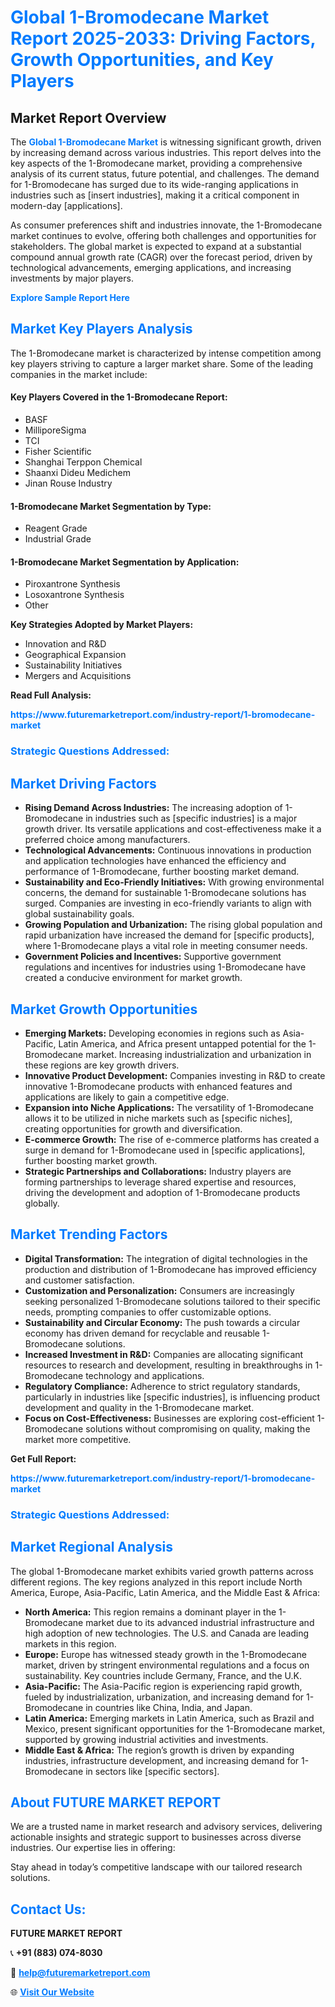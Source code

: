 <h1 style="color: #007BFF;">Global 1-Bromodecane Market Report 2025-2033: Driving Factors, Growth Opportunities, and Key Players</h1>

<section id="overview">
<h2>Market Report Overview</h2>
<p>The <a href="https://www.futuremarketreport.com/industry-report/1-bromodecane-market" style="color: #007BFF; text-decoration: none;"><strong>Global 1-Bromodecane Market</strong></a> is witnessing significant growth, driven by increasing demand across various industries. This report delves into the key aspects of the 1-Bromodecane market, providing a comprehensive analysis of its current status, future potential, and challenges. The demand for 1-Bromodecane has surged due to its wide-ranging applications in industries such as [insert industries], making it a critical component in modern-day [applications].</p>
<p>As consumer preferences shift and industries innovate, the 1-Bromodecane market continues to evolve, offering both challenges and opportunities for stakeholders. The global market is expected to expand at a substantial compound annual growth rate (CAGR) over the forecast period, driven by technological advancements, emerging applications, and increasing investments by major players.</p>
</section>

<section id="overview">
<p><a href="https://www.futuremarketreport.com/request-sample/reportId=32579" style="color: #007BFF; text-decoration: none;"><strong>Explore Sample Report Here</strong></a></p>
</section>

<section id="key-players">
<h2 style="color: #007BFF;">Market Key Players Analysis</h2>
<p>The 1-Bromodecane market is characterized by intense competition among key players striving to capture a larger market share. Some of the leading companies in the market include:</p>
<h4>Key Players Covered in the 1-Bromodecane Report:</h4>
<ul><li>BASF</li><li>MilliporeSigma</li><li>TCI</li><li>Fisher Scientific</li><li>Shanghai Terppon Chemical</li><li>Shaanxi Dideu Medichem</li><li>Jinan Rouse Industry</li></ul>
<h4>1-Bromodecane Market Segmentation by Type:</h4>
<ul><li>Reagent Grade</li><li>Industrial Grade</li></ul>

<h4>1-Bromodecane Market Segmentation by Application:</h4>
<ul><li>Piroxantrone Synthesis</li><li>Losoxantrone Synthesis</li><li>Other</li></ul>
<p><strong>Key Strategies Adopted by Market Players:</strong></p>
<ul>
<li>Innovation and R&D</li>
<li>Geographical Expansion</li>
<li>Sustainability Initiatives</li>
<li>Mergers and Acquisitions</li>
</ul>
</section>

<section>
<p><strong>Read Full Analysis: </strong></p><a href="https://www.futuremarketreport.com/industry-report/1-bromodecane-market" style="color: #007BFF; text-decoration: none;"><strong>https://www.futuremarketreport.com/industry-report/1-bromodecane-market</strong></a>
<h3 style="color: #007BFF;">Strategic Questions Addressed:</h3>
</section>

<section id="driving-factors">
<h2 style="color: #007BFF;">Market Driving Factors</h2>
<ul>
<li><strong>Rising Demand Across Industries:</strong> The increasing adoption of 1-Bromodecane in industries such as [specific industries] is a major growth driver. Its versatile applications and cost-effectiveness make it a preferred choice among manufacturers.</li>
<li><strong>Technological Advancements:</strong> Continuous innovations in production and application technologies have enhanced the efficiency and performance of 1-Bromodecane, further boosting market demand.</li>
<li><strong>Sustainability and Eco-Friendly Initiatives:</strong> With growing environmental concerns, the demand for sustainable 1-Bromodecane solutions has surged. Companies are investing in eco-friendly variants to align with global sustainability goals.</li>
<li><strong>Growing Population and Urbanization:</strong> The rising global population and rapid urbanization have increased the demand for [specific products], where 1-Bromodecane plays a vital role in meeting consumer needs.</li>
<li><strong>Government Policies and Incentives:</strong> Supportive government regulations and incentives for industries using 1-Bromodecane have created a conducive environment for market growth.</li>
</ul>
</section>

<section id="growth-opportunities">
<h2 style="color: #007BFF;">Market Growth Opportunities</h2>
<ul>
<li><strong>Emerging Markets:</strong> Developing economies in regions such as Asia-Pacific, Latin America, and Africa present untapped potential for the 1-Bromodecane market. Increasing industrialization and urbanization in these regions are key growth drivers.</li>
<li><strong>Innovative Product Development:</strong> Companies investing in R&D to create innovative 1-Bromodecane products with enhanced features and applications are likely to gain a competitive edge.</li>
<li><strong>Expansion into Niche Applications:</strong> The versatility of 1-Bromodecane allows it to be utilized in niche markets such as [specific niches], creating opportunities for growth and diversification.</li>
<li><strong>E-commerce Growth:</strong> The rise of e-commerce platforms has created a surge in demand for 1-Bromodecane used in [specific applications], further boosting market growth.</li>
<li><strong>Strategic Partnerships and Collaborations:</strong> Industry players are forming partnerships to leverage shared expertise and resources, driving the development and adoption of 1-Bromodecane products globally.</li>
</ul>
</section>

<section id="trending-factors">
<h2 style="color: #007BFF;">Market Trending Factors</h2>
<ul>
<li><strong>Digital Transformation:</strong> The integration of digital technologies in the production and distribution of 1-Bromodecane has improved efficiency and customer satisfaction.</li>
<li><strong>Customization and Personalization:</strong> Consumers are increasingly seeking personalized 1-Bromodecane solutions tailored to their specific needs, prompting companies to offer customizable options.</li>
<li><strong>Sustainability and Circular Economy:</strong> The push towards a circular economy has driven demand for recyclable and reusable 1-Bromodecane solutions.</li>
<li><strong>Increased Investment in R&D:</strong> Companies are allocating significant resources to research and development, resulting in breakthroughs in 1-Bromodecane technology and applications.</li>
<li><strong>Regulatory Compliance:</strong> Adherence to strict regulatory standards, particularly in industries like [specific industries], is influencing product development and quality in the 1-Bromodecane market.</li>
<li><strong>Focus on Cost-Effectiveness:</strong> Businesses are exploring cost-efficient 1-Bromodecane solutions without compromising on quality, making the market more competitive.</li>
</ul>
</section>

<section>
<p><strong>Get Full Report: </strong></p><a href="https://www.futuremarketreport.com/industry-report/1-bromodecane-market" style="color: #007BFF; text-decoration: none;"><strong>https://www.futuremarketreport.com/industry-report/1-bromodecane-market</strong></a>
<h3 style="color: #007BFF;">Strategic Questions Addressed:</h3>
</section>


<section id="regional-analysis">
<h2 style="color: #007BFF;">Market Regional Analysis</h2>
<p>The global 1-Bromodecane market exhibits varied growth patterns across different regions. The key regions analyzed in this report include North America, Europe, Asia-Pacific, Latin America, and the Middle East & Africa:</p>
<ul>
<li><strong>North America:</strong> This region remains a dominant player in the 1-Bromodecane market due to its advanced industrial infrastructure and high adoption of new technologies. The U.S. and Canada are leading markets in this region.</li>
<li><strong>Europe:</strong> Europe has witnessed steady growth in the 1-Bromodecane market, driven by stringent environmental regulations and a focus on sustainability. Key countries include Germany, France, and the U.K.</li>
<li><strong>Asia-Pacific:</strong> The Asia-Pacific region is experiencing rapid growth, fueled by industrialization, urbanization, and increasing demand for 1-Bromodecane in countries like China, India, and Japan.</li>
<li><strong>Latin America:</strong> Emerging markets in Latin America, such as Brazil and Mexico, present significant opportunities for the 1-Bromodecane market, supported by growing industrial activities and investments.</li>
<li><strong>Middle East & Africa:</strong> The region’s growth is driven by expanding industries, infrastructure development, and increasing demand for 1-Bromodecane in sectors like [specific sectors].</li>
</ul>
</section>

<footer>
<h2 style="color: #007BFF;">About FUTURE MARKET REPORT</h2>
<p>We are a trusted name in market research and advisory services, delivering actionable insights and strategic support to businesses across diverse industries. Our expertise lies in offering:</p>

<p>Stay ahead in today’s competitive landscape with our tailored research solutions.</p>

<h2 style="color: #007BFF;">Contact Us:</h2>
<p><strong>FUTURE MARKET REPORT</strong></p>
<p>📞 <strong>+91 (883) 074-8030</strong></p>
<p>📧 <strong><a href="mailto:help@futuremarketreport.com" style="color: #007BFF;">help@futuremarketreport.com</a></strong></p>
<p>🌐 <strong><a href="https://www.futuremarketreport.com/" style="color: #007BFF;">Visit Our Website</a></strong></p>
</footer>